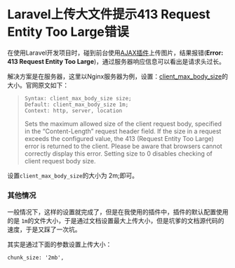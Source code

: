 # Laravel上传大文件提示413 Request Entity Too Large错误

在使用Laravel开发项目时，碰到前台使用[AJAX插件](http://zui.sexy/#view/uploader/2)上传图片，结果报错\(**Error: 413 Request Entity Too Large**\)，通过服务器响应信息可以看出是请求头过长。

解决方案是在服务器，这里以Nginx服务器为例，设置：[client\_max\_body\_size](http://nginx.org/en/docs/http/ngx_http_core_module.html#client_max_body_size)的大小。官网原文如下：

> ```
> Syntax: client_max_body_size size;
> Default: client_max_body_size 1m;
> Context: http, server, location
> ```
>
> Sets the maximum allowed size of the client request body, specified in the “Content-Length” request header field. If the size in a request exceeds the configured value, the 413 \(Request Entity Too Large\) error is returned to the client. Please be aware that browsers cannot correctly display this error. Setting size to 0 disables checking of client request body size.

设置`client_max_body_size`的大小为 2m;即可。

### 其他情况

一般情况下，这样的设置就完成了，但是在我使用的插件中，插件的默认配置使用的是 `1m`的文件大小，于是通过文档设置最大上传大小，但是坑爹的文档源代码的速度，于是又踩了一次坑。

其实是通过下面的参数设置上传大小：

```
chunk_size: '2mb',
```



